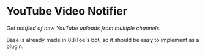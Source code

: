 # YouTube Video Notifier
*Get notified of new YouTube uploads from multiple channels.*

Base is already made in 8BiToe's bot, so it should be easy to implement as a plugin.

